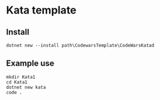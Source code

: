 # Kata template

## Install
```
dotnet new --install path\CodewarsTemplate\CodeWarsKatad
```

## Example use
```
mkdir Kata1
cd Kata1
dotnet new kata
code .
```

